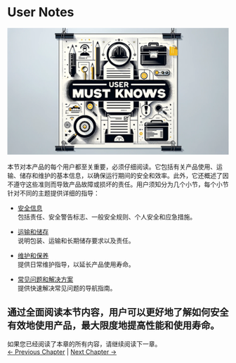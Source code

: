 # User Notes

<img src="../../resources/3-UserNotes/3-usermustknows-1.png" alt="img-1" width="800" height=“auto” /> <br>

本节对本产品的每个用户都至关重要，必须仔细阅读。它包括有关产品使用、运输、储存和维护的基本信息，以确保运行期间的安全和效率。此外，它还概述了因不遵守这些准则而导致产品故障或损坏的责任。用户须知分为几个小节，每个小节针对不同的主题提供详细的指导：

- [安全信息](/3-UserNotes/320_M5/3.1.1-SafetyInstruction/1-SafetyInstruction.md)  
   包括责任、安全警告标志、一般安全规则、个人安全和应急措施。

- [运输和储存](/3-UserNotes/320_M5/3.1.2-TransportandStorage/1-TransportandStorage.md)  
   说明包装、运输和长期储存要求以及责任。

- [维护和保养](/3-UserNotes/320_M5/3.1.3-MaintenanceandCare/1-MaintenanceandCare.md)  
   提供日常维护指导，以延长产品使用寿命。

- [常见问题和解决方案](/3-UserNotes/320_M5/4-FAQ/3.2_320_M5_userNotes.md)  
   提供快速解决常见问题的导航指南。

## 通过全面阅读本节内容，用户可以更好地了解如何安全有效地使用产品，最大限度地提高性能和使用寿命。

如果您已经阅读了本章的所有内容，请继续阅读下一章。 <br>
[← Previous Chapter](/2-ProductFeature/2.1_320_M5_product/README.md) | [Next Chapter →](/4-FirstInstallAndUse/4.2-M5/4.2_320_M5_firstUse.md)
